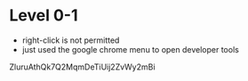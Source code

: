# Level 0-1

- right-click is not permitted
- just used the google chrome menu to open developer tools


ZluruAthQk7Q2MqmDeTiUij2ZvWy2mBi

